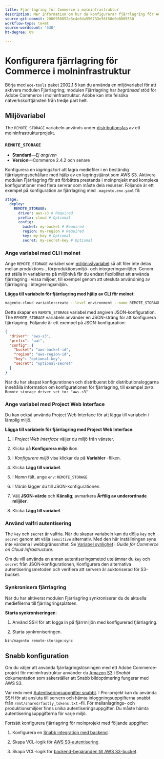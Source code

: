 ```yaml
---
title: Fjärrlagring för Commerce i molninfrastruktur
description: Mer information om hur du konfigurerar fjärrlagring för Adobe Commerce om molninfrastruktur finns i vägledningen.
source-git-commit: 2080950852e3c4e6da556733e56f68e0e8005530
workflow-type: tm+mt
source-wordcount: '630'
ht-degree: 0%

---
```



# Konfigurera fjärrlagring för Commerce i molninfrastruktur

Börja med `ece-tools` paket 2002.1.5 kan du använda en miljövariabel för att aktivera modulen Fjärrlagring; modulen Fjärrlagring har _begränsad_ stöd för Adobe Commerce i molninfrastruktur. Adobe kan inte felsöka nätverkskorttjänsten från tredje part helt.

## Miljövariabel

The `REMOTE_STORAGE` variabeln används under [distributionsfas](https://experienceleague.adobe.com/docs/commerce-cloud-service/user-guide/develop/deploy/process.html) av ett molninfrastrukturprojekt.

### `REMOTE_STORAGE`

- **Standard**—_Ej angiven_
- **Version**—Commerce 2.4.2 och senare

Konfigurera en _lagringskort_ att lagra mediefiler i en beständig fjärrlagringsbehållare med hjälp av en lagringstjänst som AWS S3. Aktivera modulen Fjärrlagring för att förbättra prestanda i molnprojekt med komplexa konfigurationer med flera servrar som måste dela resurser. Följande är ett exempel på konfiguration av fjärrlagring med `.magento.env.yaml` fil:

```yaml
stage:
  deploy:
    REMOTE_STORAGE:
      driver: aws-s3 # Required
      prefix: cloud # Optional
      config:
        bucket: my-bucket # Required
        region: my-region # Required
        key: my-key # Optional
        secret: my-secret-key # Optional
```

### Ange variabel med CLI i molnet

Ange `REMOTE_STORAGE` variabel som [miljönivåvariabel](https://experienceleague.adobe.com/docs/commerce-cloud-service/user-guide/configure/env/variable-levels.html) så att filer inte delas mellan produktions-, förproduktionsmiljö- och integreringsmiljöer. Genom att ställa in variablerna på miljönivå får du endast flexibilitet att använda fjärrlagring i vissa miljöer, till exempel genom att utesluta användning av fjärrlagring i integreringsmiljön.

**Lägga till variabeln för fjärrlagring med hjälp av CLI för molnet**:

```bash
magento-cloud variable:create --level environment --name REMOTE_STORAGE --json true --inheritable false --value '{"driver":"aws-s3","prefix":"uat","config":{"bucket":"aws-bucket-id","region":"eu-west-1","key":"optional-key","secret":"optional-secret"}}'
```

Detta skapar en `REMOTE_STORAGE` variabel med angiven JSON-konfiguration. The `REMOTE_STORAGE` variabeln använder en JSON-sträng för att konfigurera fjärrlagring. Följande är ett exempel på JSON-konfiguration:

```json
{
  "driver": "aws-s3",
  "prefix": "uat",
  "config": {
    "bucket": "aws-bucket-id",
    "region": "aws-region-id",
    "key": "optional-key",
    "secret": "optional-secret"
  }
}
```

När du har skapat konfigurationen och distribuerat bör distributionsloggarna innehålla information om konfigurationen för fjärrlagring, till exempel `INFO: Remote storage driver set to: "aws-s3"`

### Ange variabel med Project Web Interface

Du kan också använda Project Web Interface för att lägga till variabeln i lämplig miljö.

**Lägga till variabeln för fjärrlagring med Project Web Interface**:

1. I _Project Web Interface_ väljer du miljö från vänster.

1. Klicka på **Konfigurera miljö** ikon.

1. I _Konfigurera miljö_ visa klickar du på **Variabler** -fliken.

1. Klicka **Lägg till variabel**.

1. I _Namn_ fält, ange `env:REMOTE_STORAGE`

1. I _Värde_ lägger du till JSON-konfigurationen.

1. Välj **JSON-värde** och **Känslig**; avmarkera **Ärftlig av underordnade miljöer**.

1. Klicka **Lägg till variabel**.

### Använd valfri autentisering

The `key` och `secret` är valfria. När du skapar variabeln kan du dölja `key` och `secret` genom att välja `sensitive` alternativ. Med den här inställningen syns inte värdena i webbgränssnittet. Se [Variabel synlighet](https://experienceleague.adobe.com/docs/commerce-cloud-service/user-guide/configure/env/variable-levels.html#visibility) i _Guide för Commerce on Cloud Infrastructure_.

Om du vill använda en annan autentiseringsmetod utelämnar du `key` och `secret` från JSON-konfigurationen, Konfigurera den alternativa autentiseringsmetoden och verifiera att servern är auktoriserad för S3-bucket.

### Synkronisera fjärrlagring

När du har aktiverat modulen Fjärrlagring synkroniserar du de aktuella mediefilerna till fjärrlagringsplatsen.

**Starta synkroniseringen**:

1. Använd SSH för att logga in på fjärrmiljön med konfigurerad fjärrlagring.

1. Starta synkroniseringen.

```bash
bin/magento remote-storage:sync 
```

## Snabb konfiguration

Om du väljer att använda fjärrlagringslösningen med ett Adobe Commerce-projekt för molninfrastruktur använder du [Amazon S3](https://docs.fastly.com/en/guides/amazon-s3) i _Snabbt_ dokumentation som säkerställer att Snabb bildoptimering fungerar med AWS S3.

Var redo med [Autentiseringsuppgifter snabbt](https://experienceleague.adobe.com/docs/commerce-cloud-service/user-guide/cdn/setup-fastly/fastly-configuration.html#get-fastly-credentials). I Pro-projekt kan du använda SSH för att ansluta till servern och hämta inloggningsuppgifterna snabbt från `/mnt/shared/fastly_tokens.txt` -fil. För mellanlagrings- och produktionsmiljöer finns unika autentiseringsuppgifter. Du måste hämta autentiseringsuppgifterna för varje miljö.

Fortsätt konfigurera fjärrlagring för molnprojekt med följande uppgifter:

1. Konfigurera en [Snabb integration med backend](https://github.com/fastly/fastly-magento2/blob/master/Documentation/Guides/Edge-Modules/EDGE-MODULE-OTHER-CMS-INTEGRATION.md).

1. Skapa VCL-logik för [AWS S3-autentisering](https://docs.fastly.com/en/guides/amazon-s3#using-an-amazon-s3-private-bucket).

1. Skapa VCL-logik för [backend-begäranden till AWS S3-bucket](https://developer.fastly.com/reference/vcl/variables/backend-connection/req-backend/).
